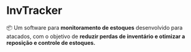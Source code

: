# InvTracker
📦 Um software para <b>monitoramento de estoques</b> desenvolvido para atacados, com o objetivo de <b>reduzir perdas de inventário e otimizar a reposição e controle de estoques.</b>
